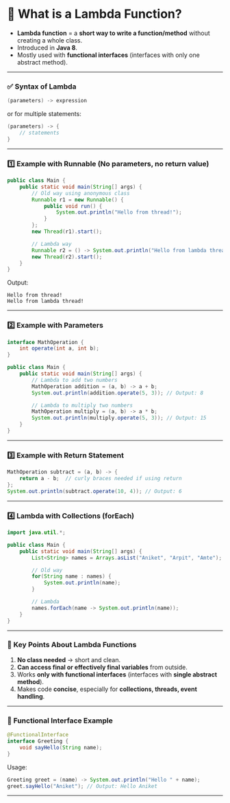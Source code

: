 # 🔹 What is a Lambda Function?

* **Lambda function** = a **short way to write a function/method** without creating a whole class.
* Introduced in **Java 8**.
* Mostly used with **functional interfaces** (interfaces with only one abstract method).

---

### ✅ Syntax of Lambda

```java
(parameters) -> expression
```

or for multiple statements:

```java
(parameters) -> {
    // statements
}
```

---

### 1️⃣ Example with Runnable (No parameters, no return value)

```java
public class Main {
    public static void main(String[] args) {
        // Old way using anonymous class
        Runnable r1 = new Runnable() {
            public void run() {
                System.out.println("Hello from thread!");
            }
        };
        new Thread(r1).start();

        // Lambda way
        Runnable r2 = () -> System.out.println("Hello from lambda thread!");
        new Thread(r2).start();
    }
}
```

Output:

```
Hello from thread!
Hello from lambda thread!
```

---

### 2️⃣ Example with Parameters

```java
interface MathOperation {
    int operate(int a, int b);
}

public class Main {
    public static void main(String[] args) {
        // Lambda to add two numbers
        MathOperation addition = (a, b) -> a + b;
        System.out.println(addition.operate(5, 3)); // Output: 8

        // Lambda to multiply two numbers
        MathOperation multiply = (a, b) -> a * b;
        System.out.println(multiply.operate(5, 3)); // Output: 15
    }
}
```

---

### 3️⃣ Example with Return Statement

```java
MathOperation subtract = (a, b) -> {
    return a - b;  // curly braces needed if using return
};
System.out.println(subtract.operate(10, 4)); // Output: 6
```

---

### 4️⃣ Lambda with Collections (forEach)

```java
import java.util.*;

public class Main {
    public static void main(String[] args) {
        List<String> names = Arrays.asList("Aniket", "Arpit", "Amte");

        // Old way
        for(String name : names) {
            System.out.println(name);
        }

        // Lambda
        names.forEach(name -> System.out.println(name));
    }
}
```

---

### 🔑 Key Points About Lambda Functions

1. **No class needed** → short and clean.
2. **Can access final or effectively final variables** from outside.
3. Works **only with functional interfaces** (interfaces with **single abstract method**).
4. Makes code **concise**, especially for **collections, threads, event handling**.

---

### 🔹 Functional Interface Example

```java
@FunctionalInterface
interface Greeting {
    void sayHello(String name);
}
```

Usage:

```java
Greeting greet = (name) -> System.out.println("Hello " + name);
greet.sayHello("Aniket"); // Output: Hello Aniket
```

---

